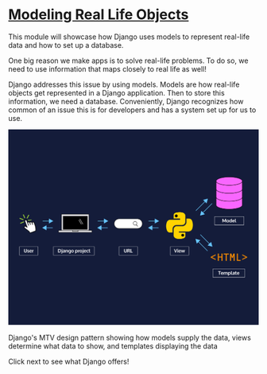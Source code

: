 # [Modeling Real Life Objects](https://www.codecademy.com/paths/build-python-web-apps-with-django/tracks/data-in-django/modules/django-models-and-databases/informationals/django-modeling-real-life-objects)

This module will showcase how Django uses models to represent real-life data and how to set up a database.

One big reason we make apps is to solve real-life problems. 
To do so, we need to use information that maps closely to real life as well!

Django addresses this issue by using models. 
Models are how real-life objects get represented in a Django application. 
Then to store this information, we need a database. 
Conveniently, Django recognizes how common of an issue this is for developers and has a system set up for us to use.

![Django's MTV design pattern](django_mtv_diagram_bg.svg)

Django's MTV design pattern showing how models supply the data, views determine what data to show, and templates displaying the data

Click next to see what Django offers!

